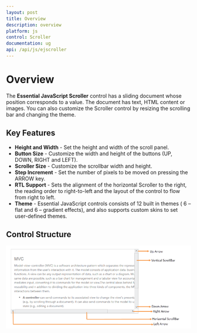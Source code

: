 ```yaml
---
layout: post
title: Overview
description: overview
platform: js
control: Scroller
documentation: ug
api: /api/js/ejscroller
---
```


# Overview

The **Essential JavaScript Scroller** control has a sliding document whose position corresponds to a value. The document has text, HTML content or images. You can also customize the Scroller control by resizing the scrolling bar and changing the theme.

## Key Features

* **Height and Width** - Set the height and width of the scroll panel.
* **Button Size** - Customize the width and height of the buttons (UP, DOWN, RIGHT and LEFT).
* **Scroller Size** - Customize the scrollbar width and height.
* **Step Increment** - Set the number of pixels to be moved on pressing the ARROW key.
* **RTL Support** - Sets the alignment of the horizontal Scroller to the right, the reading order to right-to-left and the layout of the control to flow from right to left.
* **Theme** - Essential JavaScript controls consists of 12 built in themes ( 6 – flat and 6 – gradient effects), and also supports custom skins to set user-defined themes.

## Control Structure

![](/js/Scroller/Overview_images/Overview_img1.png)

